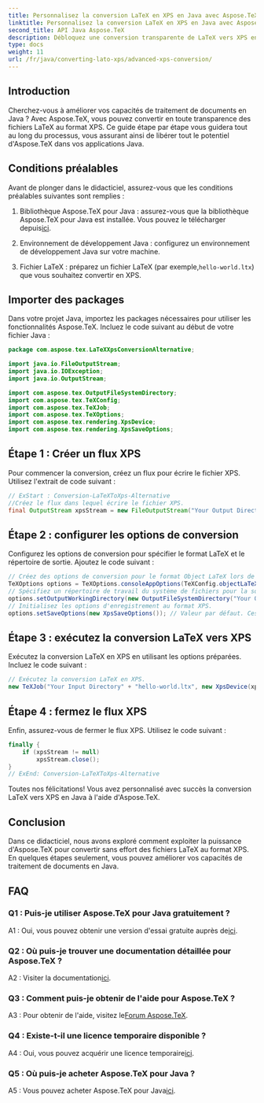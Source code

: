 ```yaml
---
title: Personnalisez la conversion LaTeX en XPS en Java avec Aspose.TeX
linktitle: Personnalisez la conversion LaTeX en XPS en Java avec Aspose.TeX
second_title: API Java Aspose.TeX
description: Débloquez une conversion transparente de LaTeX vers XPS en Java à l'aide d'Aspose.TeX. Suivez notre guide étape par étape pour un traitement efficace des documents.
type: docs
weight: 11
url: /fr/java/converting-lato-xps/advanced-xps-conversion/
---
```

## Introduction

Cherchez-vous à améliorer vos capacités de traitement de documents en Java ? Avec Aspose.TeX, vous pouvez convertir en toute transparence des fichiers LaTeX au format XPS. Ce guide étape par étape vous guidera tout au long du processus, vous assurant ainsi de libérer tout le potentiel d'Aspose.TeX dans vos applications Java.

## Conditions préalables

Avant de plonger dans le didacticiel, assurez-vous que les conditions préalables suivantes sont remplies :

1.  Bibliothèque Aspose.TeX pour Java : assurez-vous que la bibliothèque Aspose.TeX pour Java est installée. Vous pouvez le télécharger depuis[ici](https://releases.aspose.com/tex/java/).

2. Environnement de développement Java : configurez un environnement de développement Java sur votre machine.

3.  Fichier LaTeX : préparez un fichier LaTeX (par exemple,`hello-world.ltx`) que vous souhaitez convertir en XPS.

## Importer des packages

Dans votre projet Java, importez les packages nécessaires pour utiliser les fonctionnalités Aspose.TeX. Incluez le code suivant au début de votre fichier Java :

```java
package com.aspose.tex.LaTeXXpsConversionAlternative;

import java.io.FileOutputStream;
import java.io.IOException;
import java.io.OutputStream;

import com.aspose.tex.OutputFileSystemDirectory;
import com.aspose.tex.TeXConfig;
import com.aspose.tex.TeXJob;
import com.aspose.tex.TeXOptions;
import com.aspose.tex.rendering.XpsDevice;
import com.aspose.tex.rendering.XpsSaveOptions;
```

## Étape 1 : Créer un flux XPS

Pour commencer la conversion, créez un flux pour écrire le fichier XPS. Utilisez l'extrait de code suivant :

```java
// ExStart : Conversion-LaTeXToXps-Alternative
//Créez le flux dans lequel écrire le fichier XPS.
final OutputStream xpsStream = new FileOutputStream("Your Output Directory" + "any-name.xps");
```

## Étape 2 : configurer les options de conversion

Configurez les options de conversion pour spécifier le format LaTeX et le répertoire de sortie. Ajoutez le code suivant :

```java
// Créez des options de conversion pour le format Object LaTeX lors de l'extension du moteur Object TeX.
TeXOptions options = TeXOptions.consoleAppOptions(TeXConfig.objectLaTeX());
// Spécifiez un répertoire de travail du système de fichiers pour la sortie.
options.setOutputWorkingDirectory(new OutputFileSystemDirectory("Your Output Directory"));
// Initialisez les options d'enregistrement au format XPS.
options.setSaveOptions(new XpsSaveOptions()); // Valeur par défaut. Cession arbitraire.
```

## Étape 3 : exécutez la conversion LaTeX vers XPS

Exécutez la conversion LaTeX en XPS en utilisant les options préparées. Incluez le code suivant :

```java
// Exécutez la conversion LaTeX en XPS.
new TeXJob("Your Input Directory" + "hello-world.ltx", new XpsDevice(xpsStream), options).run();
```

## Étape 4 : fermez le flux XPS

Enfin, assurez-vous de fermer le flux XPS. Utilisez le code suivant :

```java
finally {
    if (xpsStream != null)
        xpsStream.close();
}
// ExEnd: Conversion-LaTeXToXps-Alternative
```

Toutes nos félicitations! Vous avez personnalisé avec succès la conversion LaTeX vers XPS en Java à l'aide d'Aspose.TeX.

## Conclusion

Dans ce didacticiel, nous avons exploré comment exploiter la puissance d'Aspose.TeX pour convertir sans effort des fichiers LaTeX au format XPS. En quelques étapes seulement, vous pouvez améliorer vos capacités de traitement de documents en Java.

## FAQ

### Q1 : Puis-je utiliser Aspose.TeX pour Java gratuitement ?

 A1 : Oui, vous pouvez obtenir une version d'essai gratuite auprès de[ici](https://releases.aspose.com/).

### Q2 : Où puis-je trouver une documentation détaillée pour Aspose.TeX ?

 A2 : Visiter la documentation[ici](https://reference.aspose.com/tex/java/).

### Q3 : Comment puis-je obtenir de l'aide pour Aspose.TeX ?

 A3 : Pour obtenir de l'aide, visitez le[Forum Aspose.TeX](https://forum.aspose.com/c/tex/47).

### Q4 : Existe-t-il une licence temporaire disponible ?

 A4 : Oui, vous pouvez acquérir une licence temporaire[ici](https://purchase.aspose.com/temporary-license/).

### Q5 : Où puis-je acheter Aspose.TeX pour Java ?

 A5 : Vous pouvez acheter Aspose.TeX pour Java[ici](https://purchase.aspose.com/buy).
